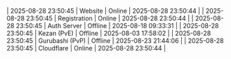 | 2025-08-28 23:50:45 | Website | Online | 2025-08-28 23:50:44 |
| 2025-08-28 23:50:45 | Registration | Online | 2025-08-28 23:50:44 |
| 2025-08-28 23:50:45 | Auth Server | Offline | 2025-08-18 09:33:31 |
| 2025-08-28 23:50:45 | Kezan (PvE) | Offline | 2025-08-03 17:58:02 |
| 2025-08-28 23:50:45 | Gurubashi (PvP) | Offline | 2025-08-23 21:44:06 |
| 2025-08-28 23:50:45 | Cloudflare | Online | 2025-08-28 23:50:44 |
